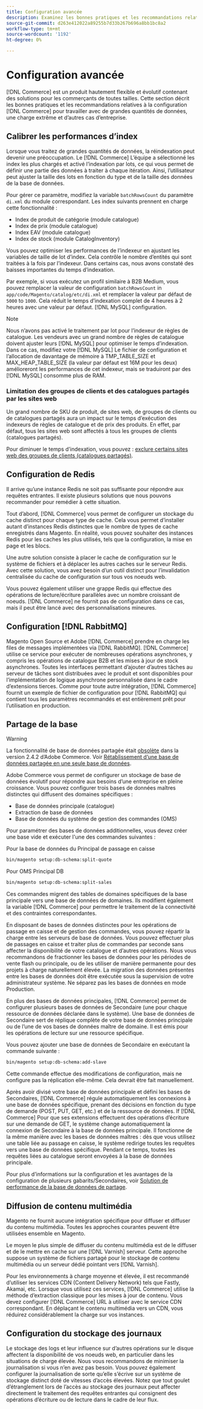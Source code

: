 ```yaml
---
title: Configuration avancée
description: Examinez les bonnes pratiques et les recommandations relatives aux systèmes d’entreprise de grande taille conçus pour traiter de grands volumes de données.
source-git-commit: d263e412022a89255b7d33b267b696a8bb1bc8a2
workflow-type: tm+mt
source-wordcount: '1192'
ht-degree: 0%

---
```



# Configuration avancée

[!DNL Commerce] est un produit hautement flexible et évolutif contenant des solutions pour les commerçants de toutes tailles. Cette section décrit les bonnes pratiques et les recommandations relatives à la configuration [!DNL Commerce] pour travailler avec de grandes quantités de données, une charge extrême et d’autres cas d’entreprise.

## Calibrer les performances d’index

Lorsque vous traitez de grandes quantités de données, la réindexation peut devenir une préoccupation. Le [!DNL Commerce] L’équipe a sélectionné les index les plus chargés et activé l’indexation par lots, ce qui vous permet de définir une partie des données à traiter à chaque itération. Ainsi, l’utilisateur peut ajuster la taille des lots en fonction du type et de la taille des données de la base de données.

Pour gérer ce paramètre, modifiez la variable `batchRowsCount` du paramètre `di.xml` du module correspondant. Les index suivants prennent en charge cette fonctionnalité :

* Index de produit de catégorie (module catalogue)
* Index de prix (module catalogue)
* Index EAV (module catalogue)
* Index de stock (module CatalogInventory)

Vous pouvez optimiser les performances de l’indexeur en ajustant les variables de taille de lot d’index. Cela contrôle le nombre d’entités qui sont traitées à la fois par l’indexeur. Dans certains cas, nous avons constaté des baisses importantes du temps d’indexation.

Par exemple, si vous exécutez un profil similaire à B2B Medium, vous pouvez remplacer la valeur de configuration `batchRowsCount` in `app/code/Magento/catalog/etc/di.xml` et remplacer la valeur par défaut de `5000` to `1000`. Cela réduit le temps d’indexation complet de 4 heures à 2 heures avec une valeur par défaut. [!DNL MySQL] configuration.

>[!NOTE]
>
>Nous n’avons pas activé le traitement par lot pour l’indexeur de règles de catalogue. Les vendeurs avec un grand nombre de règles de catalogue doivent ajuster leurs [!DNL MySQL] pour optimiser le temps d’indexation. Dans ce cas, modifiez votre [!DNL MySQL] Le fichier de configuration et l’allocation de davantage de mémoire à TMP_TABLE_SIZE et MAX_HEAP_TABLE_SIZE (la valeur par défaut est 16M pour les deux) amélioreront les performances de cet indexeur, mais se traduiront par des [!DNL MySQL] consomme plus de RAM.

### Limitation des groupes de clients et des catalogues partagés par les sites web

Un grand nombre de SKU de produit, de sites web, de groupes de clients ou de catalogues partagés aura un impact sur le temps d’exécution des indexeurs de règles de catalogue et de prix des produits. En effet, par défaut, tous les sites web sont affectés à tous les groupes de clients (catalogues partagés).

Pour diminuer le temps d’indexation, vous pouvez : [exclure certains sites web des groupes de clients (catalogues partagés)](https://developer.adobe.com/commerce/php/development/components/indexing/optimization/#customer-group-limitations-by-websites).

## Configuration de Redis

Il arrive qu’une instance Redis ne soit pas suffisante pour répondre aux requêtes entrantes. Il existe plusieurs solutions que nous pouvons recommander pour remédier à cette situation.

Tout d’abord, [!DNL Commerce] vous permet de configurer un stockage du cache distinct pour chaque type de cache. Cela vous permet d’installer autant d’instances Redis distinctes que le nombre de types de cache enregistrés dans Magento. En réalité, vous pouvez souhaiter des instances Redis pour les caches les plus utilisés, tels que la configuration, la mise en page et les blocs.

Une autre solution consiste à placer le cache de configuration sur le système de fichiers et à déplacer les autres caches sur le serveur Redis. Avec cette solution, vous avez besoin d’un outil distinct pour l’invalidation centralisée du cache de configuration sur tous vos noeuds web.

Vous pouvez également utiliser une grappe Redis qui effectue des opérations de lecture/écriture parallèles avec un nombre croissant de noeuds. [!DNL Commerce] ne fournit pas de configuration dans ce cas, mais il peut être lancé avec des personnalisations mineures.

## Configuration [!DNL RabbitMQ]

Magento Open Source et Adobe [!DNL Commerce] prendre en charge les files de messages implémentées via [!DNL RabbitMQ]. [!DNL Commerce] utilise ce service pour exécuter de nombreuses opérations asynchrones, y compris les opérations de catalogue B2B et les mises à jour de stock asynchrones. Toutes les interfaces permettant d’ajouter d’autres tâches au serveur de tâches sont distribuées avec le produit et sont disponibles pour l’implémentation de logique asynchrone personnalisée dans le cadre d’extensions tierces. Comme pour toute autre intégration, [!DNL Commerce] fournit un exemple de fichier de configuration pour [!DNL RabbitMQ] qui contient tous les paramètres recommandés et est entièrement prêt pour l’utilisation en production.

## Partage de la base

>[!WARNING]
>
>La fonctionnalité de base de données partagée était [obsolète](https://community.magento.com/t5/Magento-DevBlog/Deprecation-of-Split-Database-in-Magento-Commerce/ba-p/465187) dans la version 2.4.2 d’Adobe Commerce. Voir [Rétablissement d’une base de données partagée en une seule base de données](../configuration/storage/revert-split-database.md).

Adobe Commerce vous permet de configurer un stockage de base de données évolutif pour répondre aux besoins d’une entreprise en pleine croissance. Vous pouvez configurer trois bases de données maîtres distinctes qui diffusent des domaines spécifiques :

* Base de données principale (catalogue)
* Extraction de base de données
* Base de données du système de gestion des commandes (OMS)

Pour paramétrer des bases de données additionnelles, vous devez créer une base vide et exécuter l&#39;une des commandes suivantes :

Pour la base de données du Principal de passage en caisse

```bash
bin/magento setup:db-schema:split-quote
```

Pour OMS Principal DB

```bash
bin/magento setup:db-schema:split-sales
```

Ces commandes migrent des tables de domaines spécifiques de la base principale vers une base de données de domaines. Ils modifient également la variable [!DNL Commerce] pour permettre le traitement de la connectivité et des contraintes correspondantes.

En disposant de bases de données distinctes pour les opérations de passage en caisse et de gestion des commandes, vous pouvez répartir la charge entre les serveurs de base de données. Vous pouvez effectuer plus de passages en caisse et traiter plus de commandes par seconde sans affecter la disponibilité de votre catalogue et d’autres opérations. Nous vous recommandons de fractionner les bases de données pour les périodes de vente flash ou principale, ou de les utiliser de manière permanente pour des projets à charge naturellement élevée. La migration des données présentes entre les bases de données doit être exécutée sous la supervision de votre administrateur système.  Ne séparez pas les bases de données en mode Production.

En plus des bases de données principales, [!DNL Commerce] permet de configurer plusieurs bases de données de Secondaire (une pour chaque ressource de données déclarée dans le système). Une base de données de Secondaire sert de réplique complète de votre base de données principale ou de l’une de vos bases de données maître de domaine. Il est émis pour les opérations de lecture sur une ressource spécifique.

Vous pouvez ajouter une base de données de Secondaire en exécutant la commande suivante :

```bash
bin/magento setup:db-schema:add-slave
```

Cette commande effectue des modifications de configuration, mais ne configure pas la réplication elle-même. Cela devrait être fait manuellement.

Après avoir divisé votre base de données principale et défini les bases de Secondaires, [!DNL Commerce] régule automatiquement les connexions à une base de données spécifique, prenant des décisions en fonction du type de demande (POST, PUT, GET, etc.) et de la ressource de données. If [!DNL Commerce] Pour que ses extensions effectuent des opérations d’écriture sur une demande de GET, le système change automatiquement la connexion de Secondaire à la base de données principale. Il fonctionne de la même manière avec les bases de données maîtres : dès que vous utilisez une table liée au passage en caisse, le système redirige toutes les requêtes vers une base de données spécifique. Pendant ce temps, toutes les requêtes liées au catalogue seront envoyées à la base de données principale.

Pour plus d’informations sur la configuration et les avantages de la configuration de plusieurs gabarits/Secondaires, voir
[Solution de performance de la base de données de partage](../configuration/storage/multi-master.md).

## Diffusion de contenu multimédia

Magento ne fournit aucune intégration spécifique pour diffuser et diffuser du contenu multimédia. Toutes les approches courantes peuvent être utilisées ensemble en Magento.

Le moyen le plus simple de diffuser du contenu multimédia est de le diffuser et de le mettre en cache sur une [!DNL Varnish] serveur. Cette approche suppose un système de fichiers partagé pour le stockage de contenu multimédia ou un serveur dédié pointant vers [!DNL Varnish].

Pour les environnements à charge moyenne et élevée, il est recommandé d’utiliser les services CDN (Content Delivery Network) tels que Fastly, Akamai, etc. Lorsque vous utilisez ces services, [!DNL Commerce] utilise la méthode d’extraction classique pour les mises à jour de contenu. Vous devez configurer [!DNL Commerce] URL à utiliser avec le service CDN correspondant. En déplaçant le contenu multimédia vers un CDN, vous réduirez considérablement la charge sur vos instances.

## Configuration du stockage des journaux

Le stockage des logs et leur influence sur d’autres opérations sur le disque affectent la disponibilité de vos noeuds web, en particulier dans les situations de charge élevée. Nous vous recommandons de minimiser la journalisation si vous n’en avez pas besoin. Vous pouvez également configurer la journalisation de sorte qu’elle s’écrive sur un système de stockage distinct doté de vitesses d’accès élevées. Notez que tout goulet d’étranglement lors de l’accès au stockage des journaux peut affecter directement le traitement des requêtes entrantes qui consignent des opérations d’écriture ou de lecture dans le cadre de leur flux.
